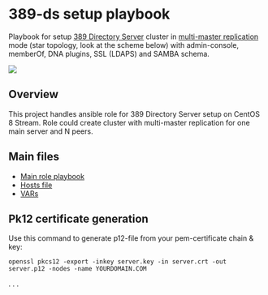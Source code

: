 # 389-ds setup playbook

Playbook for setup [389 Directory Server](https://directory.fedoraproject.org/) cluster in [multi-master replication](https://access.redhat.com/documentation/en-us/red_hat_directory_server/11/html/administration_guide/multi-supplier_replication) mode (star topology, look at the scheme below) with admin-console, memberOf, DNA plugins, SSL (LDAPS) and SAMBA schema.

![](mutlimaster-star-topology.drawio)

## Overview

This project handles ansible role for 389 Directory Server setup on CentOS 8 Stream.
Role could create cluster with multi-master replication for one main server and N peers.

## Main files

 - [Main role playbook](roles/389ds/tasks/main.yml)
 - [Hosts file](inventory/hosts)
 - [VARs](defaults/main.yml)

## Pk12 certificate generation

Use this command to generate p12-file from your pem-certificate chain & key:

```
openssl pkcs12 -export -inkey server.key -in server.crt -out server.p12 -nodes -name YOURDOMAIN.COM
```
. . .
